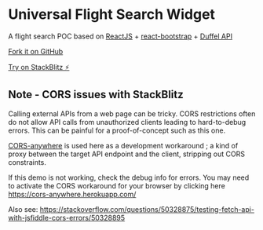 # Universal Flight Search Widget

A flight search POC based on [ReactJS](https://reactjs.org/) + [react-bootstrap](https://react-bootstrap.github.io/) + [Duffel API](https://duffel.com/docs/api/overview/welcome)

[Fork it on GitHub ](https://github.com/tripsimian/react-flight-search-demo-v1/)

[Try on StackBlitz ⚡️](https://stackblitz.com/github/tripsimian/react-flight-search-demo-v1)

## Note - CORS issues with StackBlitz
Calling external APIs from a web page can be tricky.  CORS restrictions often do not allow API calls from unauthorized clients leading to hard-to-debug errors.  This can be painful for a proof-of-concept such as this one.  

[CORS-anywhere](https://github.com/Rob--W/cors-anywhere/) is used here as a development workaround ; a kind of proxy between the target API endpoint and the client, stripping out CORS constraints.  

If this demo is not working, check the debug info for errors.  You may need to activate the CORS workaround for your browser by clicking here https://cors-anywhere.herokuapp.com/

Also see: https://stackoverflow.com/questions/50328875/testing-fetch-api-with-jsfiddle-cors-errors/50328895
